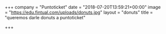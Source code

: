 +++
company = "Puntoticket"
date = "2018-07-20T13:59:21+00:00"
image = "https://edu.fintual.com/uploads/donuts.jpg"
layout = "donuts"
title = "queremos darle donuts a puntoticket"

+++
